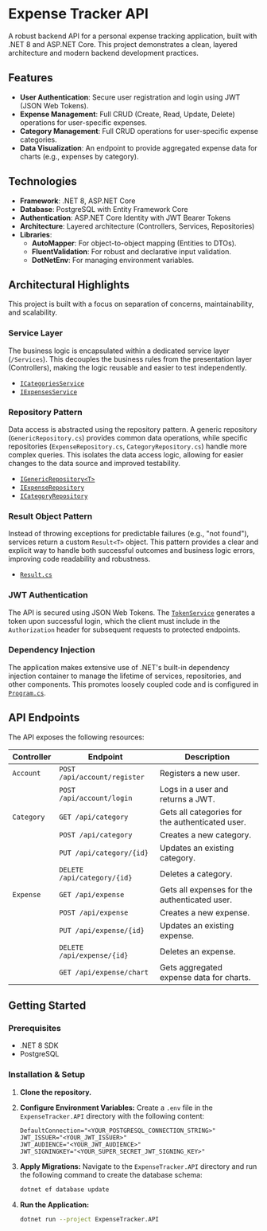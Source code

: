 # Expense Tracker API

A robust backend API for a personal expense tracking application, built with .NET 8 and ASP.NET Core. This project demonstrates a clean, layered architecture and modern backend development practices.

## Features

*   **User Authentication**: Secure user registration and login using JWT (JSON Web Tokens).
*   **Expense Management**: Full CRUD (Create, Read, Update, Delete) operations for user-specific expenses.
*   **Category Management**: Full CRUD operations for user-specific expense categories.
*   **Data Visualization**: An endpoint to provide aggregated expense data for charts (e.g., expenses by category).

## Technologies

*   **Framework**: .NET 8, ASP.NET Core
*   **Database**: PostgreSQL with Entity Framework Core
*   **Authentication**: ASP.NET Core Identity with JWT Bearer Tokens
*   **Architecture**: Layered architecture (Controllers, Services, Repositories)
*   **Libraries**:
    *   **AutoMapper**: For object-to-object mapping (Entities to DTOs).
    *   **FluentValidation**: For robust and declarative input validation.
    *   **DotNetEnv**: For managing environment variables.

## Architectural Highlights

This project is built with a focus on separation of concerns, maintainability, and scalability.

### Service Layer

The business logic is encapsulated within a dedicated service layer (`/Services`). This decouples the business rules from the presentation layer (Controllers), making the logic reusable and easier to test independently.

*   [`ICategoriesService`](ExpenseTracker.API/Interfaces/ICategoriesService.cs)
*   [`IExpensesService`](ExpenseTracker.API/Interfaces/IExpensesService.cs)

### Repository Pattern

Data access is abstracted using the repository pattern. A generic repository (`GenericRepository.cs`) provides common data operations, while specific repositories (`ExpenseRepository.cs`, `CategoryRepository.cs`) handle more complex queries. This isolates the data access logic, allowing for easier changes to the data source and improved testability.

*   [`IGenericRepository<T>`](ExpenseTracker.API/Interfaces/IGenericRepository.cs)
*   [`IExpenseRepository`](ExpenseTracker.API/Interfaces/IExpenseRepository.cs)
*   [`ICategoryRepository`](ExpenseTracker.API/Interfaces/ICategoryRepository.cs)

### Result Object Pattern

Instead of throwing exceptions for predictable failures (e.g., "not found"), services return a custom `Result<T>` object. This pattern provides a clear and explicit way to handle both successful outcomes and business logic errors, improving code readability and robustness.

*   [`Result.cs`](ExpenseTracker.API/Shared/Result.cs)

### JWT Authentication

The API is secured using JSON Web Tokens. The [`TokenService`](ExpenseTracker.API/Services/TokenService.cs) generates a token upon successful login, which the client must include in the `Authorization` header for subsequent requests to protected endpoints.

### Dependency Injection

The application makes extensive use of .NET's built-in dependency injection container to manage the lifetime of services, repositories, and other components. This promotes loosely coupled code and is configured in [`Program.cs`](ExpenseTracker.API/Program.cs).

## API Endpoints

The API exposes the following resources:

| Controller | Endpoint | Description |
|---|---|---|
| `Account` | `POST /api/account/register` | Registers a new user. |
| | `POST /api/account/login` | Logs in a user and returns a JWT. |
| `Category` | `GET /api/category` | Gets all categories for the authenticated user. |
| | `POST /api/category` | Creates a new category. |
| | `PUT /api/category/{id}` | Updates an existing category. |
| | `DELETE /api/category/{id}` | Deletes a category. |
| `Expense` | `GET /api/expense` | Gets all expenses for the authenticated user. |
| | `POST /api/expense` | Creates a new expense. |
| | `PUT /api/expense/{id}` | Updates an existing expense. |
| | `DELETE /api/expense/{id}` | Deletes an expense. |
| | `GET /api/expense/chart` | Gets aggregated expense data for charts. |

## Getting Started

### Prerequisites

*   .NET 8 SDK
*   PostgreSQL

### Installation & Setup

1.  **Clone the repository.**
2.  **Configure Environment Variables:**
    Create a `.env` file in the `ExpenseTracker.API` directory with the following content:

    ```
    DefaultConnection="<YOUR_POSTGRESQL_CONNECTION_STRING>"
    JWT_ISSUER="<YOUR_JWT_ISSUER>"
    JWT_AUDIENCE="<YOUR_JWT_AUDIENCE>"
    JWT_SIGNINGKEY="<YOUR_SUPER_SECRET_JWT_SIGNING_KEY>"
    ```

3.  **Apply Migrations:**
    Navigate to the `ExpenseTracker.API` directory and run the following command to create the database schema:
    ```sh
    dotnet ef database update
    ```

4.  **Run the Application:**
    ```sh
    dotnet run --project ExpenseTracker.API
    ```
